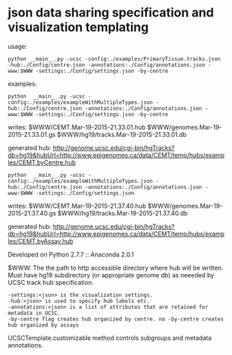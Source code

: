 json data sharing specification and visualization templating
============================================================
usage:

    python __main__.py -ucsc -config:./examples/PrimaryTissue.tracks.json -hub:./Config/centre.json -annotations:./Config/annotations.json -www:$WWW -settings:./Config/settings.json -by-centre

examples:

    python  __main__.py -ucsc -config:./examples/exampleWithMultipleTypes.json -hub:./Config/centre.json -annotations:./Config/annotations.json -www:$WWW -settings:./Config/settings.json -by-centre

writes:
    $WWW/CEMT.Mar-19-2015-21.33.01.hub
    $WWW/genomes.Mar-19-2015-21.33.01.gs
    $WWW/hg19/tracks.Mar-19-2015-21.33.01.db

generated hub:
http://genome.ucsc.edu/cgi-bin/hgTracks?db=hg19&hubUrl=http://www.epigenomes.ca/data/CEMT/temp/hubs/examples/CEMT.byCentre.hub

    python  __main__.py -ucsc -config:./examples/exampleWithMultipleTypes.json -hub:./Config/centre.json -annotations:./Config/annotations.json -www:$WWW -settings:./Config/settings.json

writes:
    $WWW/CEMT.Mar-19-2015-21.37.40.hub
    $WWW/genomes.Mar-19-2015-21.37.40.gs
    $WWW/hg19/tracks.Mar-19-2015-21.37.40.db

generated hub:
http://genome.ucsc.edu/cgi-bin/hgTracks?db=hg19&hubUrl=http://www.epigenomes.ca/data/CEMT/temp/hubs/examples/CEMT.byAssay.hub

Developed on Python 2.7.7 :: Anaconda 2.0.1

$WWW: The the path to http accessible directory where hub will be written. Must have hg19 subdirectory (or appropriate genome db) as neeeded by UCSC track hub specification.

    -settings:<json> is the visualization settings.
    -hub:<json> is used to specify hub labels etc. 
    -annotations:<json> is a list of attributes that are retained for metadata in UCSC.
    -by-centre flag creates hub organized by centre. no -by-centre creates hub organized by assays

UCSCTemplate.customizable method controls subgroups and metadata annotations.










